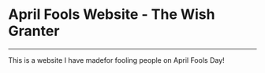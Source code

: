# April Fools Website - The Wish Granter
---------------------------------------------------------
This is a website I have madefor fooling people on April Fools Day!